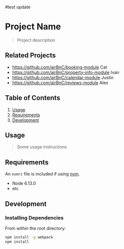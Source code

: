#test update
#  Project Name

> Project description

## Related Projects

  - https://github.com/airBnC/booking-module
  	Cat
  - https://github.com/airBnC/property-info-module
  	Ivan
  - https://github.com/airBnC/calendar-module
  	Justin
  - https://github.com/airBnC/reviews-module
  	Alex

## Table of Contents

1. [Usage](#Usage)
1. [Requirements](#requirements)
1. [Development](#development)

## Usage

> Some usage instructions

## Requirements

An `nvmrc` file is included if using [nvm](https://github.com/creationix/nvm).

- Node 6.13.0
- etc

## Development

### Installing Dependencies

From within the root directory:

```sh
npm install -g webpack
npm install
```

